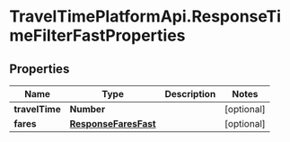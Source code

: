 # TravelTimePlatformApi.ResponseTimeFilterFastProperties

## Properties

Name | Type | Description | Notes
------------ | ------------- | ------------- | -------------
**travelTime** | **Number** |  | [optional] 
**fares** | [**ResponseFaresFast**](ResponseFaresFast.md) |  | [optional] 


